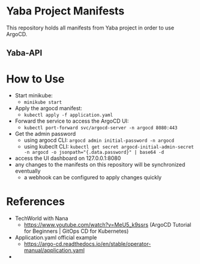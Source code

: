# Yaba Project Manifests
This repository holds all manifests from Yaba project in order to use ArgoCD.

## Yaba-API

# How to Use
- Start minikube: 
    - `minikube start`
- Apply the argocd manifest: 
    - `kubectl apply -f application.yaml`
- Forward the service to access the ArgoCD UI: 
    - `kubectl port-forward svc/argocd-server -n argocd 8080:443`
- Get the admin password
    - using argocd CLI: `argocd admin initial-password -n argocd`
    - using kubeclt CLI: `kubectl get secret argocd-initial-admin-secret -n argocd -o jsonpath="{.data.password}" | base64 -d`
- access the UI dashboard on 127.0.0.1:8080
- any changes to the manifests on this repository will be synchronized eventually
    - a webhook can be configured to apply changes quickly


# References
- TechWorld with Nana
    - https://www.youtube.com/watch?v=MeU5_k9ssrs (ArgoCD Tutorial for Beginners | GitOps CD for Kubernetes)
- Application.yaml official example
    - https://argo-cd.readthedocs.io/en/stable/operator-manual/application.yaml 
-

